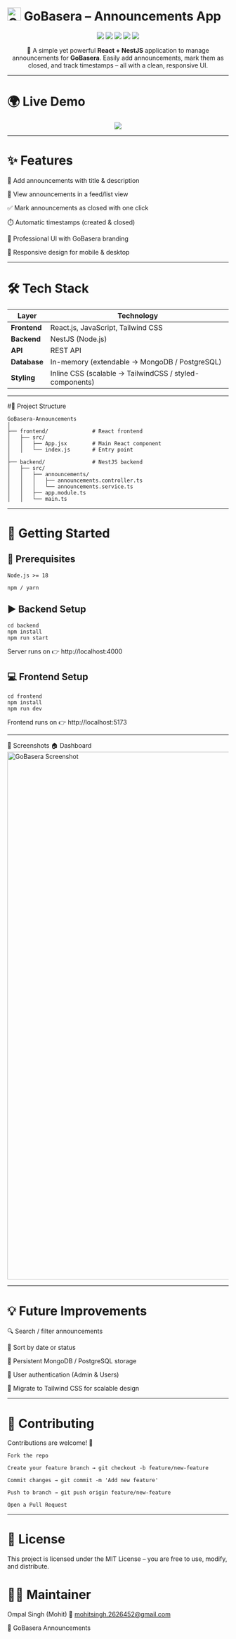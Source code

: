 # <img align="centre" width="31" height="30" alt="GoBasera Logo" src="https://github.com/user-attachments/assets/5b2b96d0-bb6f-4e03-b9f3-b841bd3cfc8c" /> GoBasera – Announcements App
<p align="center"> <a href="https://react.dev/"><img src="https://img.shields.io/badge/Frontend-React.js-61DBFB?logo=react&logoColor=white&style=for-the-badge" /></a> <a href="https://nestjs.com/"><img src="https://img.shields.io/badge/Backend-NestJS-E0234E?logo=nestjs&logoColor=white&style=for-the-badge" /></a> <a href="https://nodejs.org/"><img src="https://img.shields.io/badge/Runtime-Node.js-339933?logo=node.js&logoColor=white&style=for-the-badge" /></a> <a href="https://github.com/OmpalSingh01/gobasera-f/blob/main/LICENSE"><img src="https://img.shields.io/badge/License-MIT-yellow.svg?style=for-the-badge" /></a> <a href="https://gobasera-f.vercel.app/"><img src="https://img.shields.io/badge/Demo-Live-brightgreen?logo=vercel&style=for-the-badge" /></a>  </p> <p align="center"> 📢 A simple yet powerful <b>React + NestJS</b> application to manage announcements for <b>GoBasera</b>. Easily add announcements, mark them as closed, and track timestamps – all with a clean, responsive UI. </p>

---

# 🌍 Live Demo
<p align="center"> <a href="https://gobasera-f.vercel.app/" target="_blank"> <img src="https://img.shields.io/badge/🚀 View_Live-Demo-brightgreen?style=for-the-badge&logo=google-chrome&logoColor=white" /> </a> </p>

---

# ✨ Features

📝 Add announcements with title & description

📃 View announcements in a feed/list view

✅ Mark announcements as closed with one click

⏱️ Automatic timestamps (created & closed)

🎨 Professional UI with GoBasera branding

📱 Responsive design for mobile & desktop

---

# 🛠️ Tech Stack

| Layer        | Technology                                              |
| ------------ | ------------------------------------------------------- |
| **Frontend** | React.js, JavaScript, Tailwind CSS                      |
| **Backend**  | NestJS (Node.js)                                        |
| **API**      | REST API                                                |
| **Database** | In-memory (extendable → MongoDB / PostgreSQL)           |
| **Styling**  | Inline CSS (scalable → TailwindCSS / styled-components) |

---

#📂 Project Structure

```
GoBasera-Announcements
│
├── frontend/              # React frontend
│   ├── src/
│   │   ├── App.jsx        # Main React component
│   │   └── index.js       # Entry point
│
├── backend/               # NestJS backend
│   ├── src/
│   │   ├── announcements/
│   │   │   ├── announcements.controller.ts
│   │   │   └── announcements.service.ts
│   │   ├── app.module.ts
│   │   └── main.ts
```

---

# 🔧 Getting Started

## 📌 Prerequisites

```
Node.js >= 18

npm / yarn
```

## ▶️ Backend Setup
```
cd backend
npm install
npm run start
```

Server runs on 👉 http://localhost:4000

## 💻 Frontend Setup
```
cd frontend
npm install
npm run dev
```
Frontend runs on 👉 http://localhost:5173

---

📸 Screenshots
🏠 Dashboard
<img width="1920" height="1200" alt="GoBasera Screenshot" src="https://github.com/user-attachments/assets/bfe72a55-8dea-4f40-9e41-ac44f4997923" />

---

# 💡 Future Improvements

🔍 Search / filter announcements

📅 Sort by date or status

💾 Persistent MongoDB / PostgreSQL storage

🔐 User authentication (Admin & Users)

🎨 Migrate to Tailwind CSS for scalable design

---

# 🤝 Contributing

Contributions are welcome! 🎉
```
Fork the repo

Create your feature branch → git checkout -b feature/new-feature

Commit changes → git commit -m 'Add new feature'

Push to branch → git push origin feature/new-feature

Open a Pull Request
```

---

# 📄 License

This project is licensed under the MIT License – you are free to use, modify, and distribute.

# 👨‍💻 Maintainer

Ompal Singh (Mohit)
📧 mohitsingh.2626452@gmail.com

🔗 GoBasera Announcements
